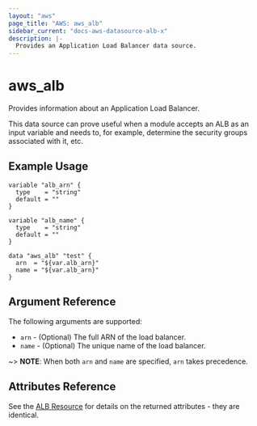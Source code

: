 ```yaml
---
layout: "aws"
page_title: "AWS: aws_alb"
sidebar_current: "docs-aws-datasource-alb-x"
description: |-
  Provides an Application Load Balancer data source.
---
```


# aws\_alb

Provides information about an Application Load Balancer.

This data source can prove useful when a module accepts an ALB as an input
variable and needs to, for example, determine the security groups associated
with it, etc.

## Example Usage

```hcl
variable "alb_arn" {
  type    = "string"
  default = ""
}

variable "alb_name" {
  type    = "string"
  default = ""
}

data "aws_alb" "test" {
  arn  = "${var.alb_arn}"
  name = "${var.alb_arn}"
}
```

## Argument Reference

The following arguments are supported:

* `arn` - (Optional) The full ARN of the load balancer.
* `name` - (Optional) The unique name of the load balancer.

~> **NOTE**: When both `arn` and `name` are specified, `arn` takes precedence.

## Attributes Reference

See the [ALB Resource](/docs/providers/aws/r/alb.html) for details on the
returned attributes - they are identical.
